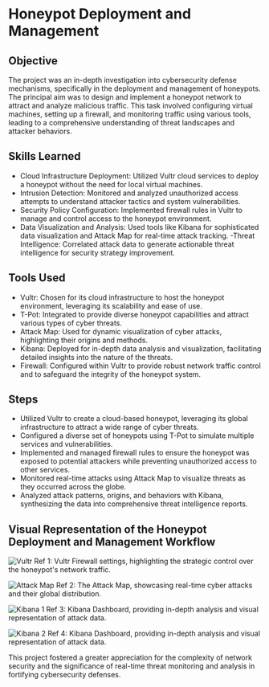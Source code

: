 # Honeypot Deployment and Management


## Objective

The project was an in-depth investigation into cybersecurity defense mechanisms, specifically in the deployment and management of honeypots. The principal aim was to design and implement a honeypot network to attract and analyze malicious traffic. This task involved configuring virtual machines, setting up a firewall, and monitoring traffic using various tools, leading to a comprehensive understanding of threat landscapes and attacker behaviors.

## Skills Learned

- Cloud Infrastructure Deployment: Utilized Vultr cloud services to deploy a honeypot without the need for local virtual machines.
- Intrusion Detection: Monitored and analyzed unauthorized access attempts to understand attacker tactics and system vulnerabilities.
- Security Policy Configuration: Implemented firewall rules in Vultr to manage and control access to the honeypot environment.
- Data Visualization and Analysis: Used tools like Kibana for sophisticated data visualization and Attack Map for real-time attack tracking.
-Threat Intelligence: Correlated attack data to generate actionable threat intelligence for security strategy improvement.

## Tools Used

- Vultr: Chosen for its cloud infrastructure to host the honeypot environment, leveraging its scalability and ease of use.
- T-Pot: Integrated to provide diverse honeypot capabilities and attract various types of cyber threats.
- Attack Map: Used for dynamic visualization of cyber attacks, highlighting their origins and methods.
- Kibana: Deployed for in-depth data analysis and visualization, facilitating detailed insights into the nature of the threats.
- Firewall: Configured within Vultr to provide robust network traffic control and to safeguard the integrity of the honeypot system.

## Steps

- Utilized Vultr to create a cloud-based honeypot, leveraging its global infrastructure to attract a wide range of cyber threats.
- Configured a diverse set of honeypots using T-Pot to simulate multiple services and vulnerabilities.
- Implemented and managed firewall rules to ensure the honeypot was exposed to potential attackers while preventing unauthorized access to other services.
- Monitored real-time attacks using Attack Map to visualize threats as they occurred across the globe.
- Analyzed attack patterns, origins, and behaviors with Kibana, synthesizing the data into comprehensive threat intelligence reports.


## Visual Representation of the Honeypot Deployment and Management Workflow


![Vultr](https://github.com/Falola-Uthman/Honeypot-Deployment-and-Management/assets/50869547/4c7ca057-ed1a-4264-b745-d1c51fe3d73b)
Ref 1: Vultr Firewall settings, highlighting the strategic control over the honeypot's network traffic.


![Attack Map](https://github.com/Falola-Uthman/Honeypot-Deployment-and-Management/assets/50869547/ca0722e8-27c2-47d7-87bc-6ab1e7919853)
Ref 2: The Attack Map, showcasing real-time cyber attacks and their global distribution.


![Kibana 1](https://github.com/Falola-Uthman/Honeypot-Deployment-and-Management/assets/50869547/562d28f5-cc11-49cd-a621-e958409031ad)
Ref 3: Kibana Dashboard, providing in-depth analysis and visual representation of attack data.

![Kibana 2](https://github.com/Falola-Uthman/Honeypot-Deployment-and-Management/assets/50869547/eaca18e2-ac2e-49c9-a5a6-1efadb542a6d)
Ref 4: Kibana Dashboard, providing in-depth analysis and visual representation of attack data.

This project fostered a greater appreciation for the complexity of network security and the significance of real-time threat monitoring and analysis in fortifying cybersecurity defenses.
